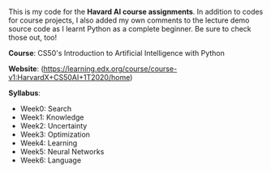This is my code for the **Havard AI course assignments**. In addition to codes for course projects, I also added my own comments to the lecture demo source code as I learnt Python as a complete beginner. Be sure to check those out, too!   

**Course**: CS50's Introduction to Artificial Intelligence with Python 

**Website**: (https://learning.edx.org/course/course-v1:HarvardX+CS50AI+1T2020/home)

**Syllabus**:
- Week0: Search
- Week1: Knowledge
- Week2: Uncertainty
- Week3: Optimization
- Week4: Learning
- Week5: Neural Networks
- Week6: Language
